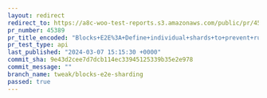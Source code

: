 ```yaml
---
layout: redirect
redirect_to: https://a8c-woo-test-reports.s3.amazonaws.com/public/pr/45389/api/index.html
pr_number: 45389
pr_title_encoded: "Blocks+E2E%3A+Define+individual+shards+to+prevent+running+empty+jobs"
pr_test_type: api
last_published: "2024-03-07 15:15:30 +0000"
commit_sha: 9e43d2cee7d7dcb114ec33945125339b35e2e978
commit_message: ""
branch_name: tweak/blocks-e2e-sharding
passed: true
---
```

